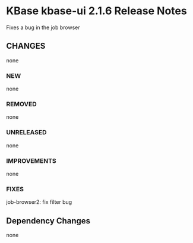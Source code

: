 # KBase kbase-ui 2.1.6 Release Notes

Fixes a bug in the job browser

## CHANGES

none

### NEW

none

### REMOVED

none

### UNRELEASED

none

### IMPROVEMENTS

none

### FIXES

job-browser2: fix filter bug

## Dependency Changes

none

